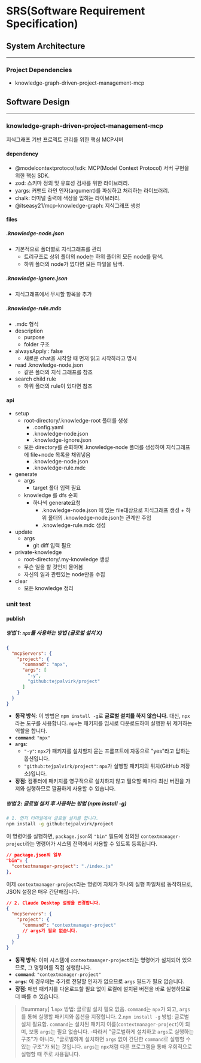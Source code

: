 # SRS(Software Requirement Specification)

## System Architecture
---
### Project Dependencies
- knowledge-graph-driven-project-management-mcp

## Software Design
---
### knowledge-graph-driven-project-management-mcp
지식그래프 기반 프로젝트 관리를 위한 핵심 MCP서버
#### dependency
- @modelcontextprotocol/sdk: MCP(Model Context Protocol) 서버 구현을 위한 핵심 SDK.
- zod: 스키마 정의 및 유효성 검사를 위한 라이브러리.
- yargs: 커맨드 라인 인자(argument)를 파싱하고 처리하는 라이브러리.
- chalk: 터미널 출력에 색상을 입히는 라이브러리.
- @itseasy21/mcp-knowledge-graph: 지식그래프 생성
#### files
##### .knowledge-node.json
- 기본적으로 폴더별로 지식그래프를 관리
	- 트리구조로 상위 폴더의 node는 하위 폴더의 모든 node를 탐색. 
	- 하위 폴더의 node가 없다면 모든 파일을 탐색. 
##### .knowledge-ignore.json
- 지식그래프에서 무시할 항목을 추가
##### .knowledge-rule.mdc
- .mdc 형식
- description
	- purpose
	- folder 구조
- alwaysApply : false
	- 새로운 chat을 시작할 때 먼저 읽고 시작하라고 명시
- read .knowledge-node.json
	- 같은 폴더의 지식 그래프를 참조
- search child rule
	- 하위 폴더의 rule이 있다면 참조
#### api
- setup
	- root-directory/.knowledge-root 폴더를 생성
		- .config.yaml
		- .knowledge-node.json
		- .knowledge-ignore.json
	- 모든 directory를 순회하며 .knowledge-node 폴더를 생성하여 지식그래프에 file+node 목록을 채워넣음
		- .knowledge-node.json
		- .knowledge-rule.mdc
- generate
	- args
		- target 폴더 입력 필요
	- knowledge 를 dfs 순회
		- 하나씩 generate요청
			- .knowledge-node.json 에 있는 file대상으로 지식그래프 생성 + 하위 폴더의 .knowledge-node.json는 관계만 주입
			- .knowledge-rule.mdc 생성
- update
	- args
		- git diff 입력 필요
- private-knowledge 
	- root-directory/.my-knowledge 생성
	- 무슨 일을 할 것인지 물어봄
	- 자신의 일과 관련있는 node만을 수집
- clear
	- 모든 knowledge 정리

### unit test
#### publish
##### 방법 1: `npx`를 사용하는 방법 (글로벌 설치 X)
```json
{
  "mcpServers": {
    "project": {
      "command": "npx",
      "args": [
        "-y",
        "github:tejpalvirk/project"
      ]
    }
  }
}
```

*   **동작 방식**: 이 방법은 `npm install -g`로 **글로벌 설치를 하지 않습니다.** 대신, `npx`라는 도구를 사용합니다. `npx`는 패키지를 임시로 다운로드하여 실행한 뒤 제거하는 역할을 합니다.
*   **`command`**: `"npx"`
*   **`args`**:
    *   `"-y"`: `npx`가 패키지를 설치할지 묻는 프롬프트에 자동으로 "yes"라고 답하는 옵션입니다.
    *   `"github:tejpalvirk/project"`: `npx`가 실행할 패키지의 위치(GitHub 저장소)입니다.
*   **장점**: 컴퓨터에 패키지를 영구적으로 설치하지 않고 필요할 때마다 최신 버전을 가져와 실행하므로 깔끔하게 사용할 수 있습니다.
##### 방법 2: 글로벌 설치 후 사용하는 방법 (npm install -g)
```bash
# 1. 먼저 터미널에서 글로벌 설치를 합니다.
npm install -g github:tejpalvirk/project
```

이 명령어를 실행하면, `package.json`의 `"bin"` 필드에 정의된 `contextmanager-project`라는 명령어가 시스템 전역에서 사용할 수 있도록 등록됩니다.

```json
// package.json의 일부
"bin": {
  "contextmanager-project": "./index.js"
},
```

이제 `contextmanager-project`라는 명령어 자체가 하나의 실행 파일처럼 동작하므로, JSON 설정은 매우 간단해집니다.

```json
// 2. Claude Desktop 설정을 변경합니다.
{
  "mcpServers": {
    "project": {
      "command": "contextmanager-project"
      // args가 필요 없습니다.
    }
  }
}
```

*   **동작 방식**: 이미 시스템에 `contextmanager-project`라는 명령어가 설치되어 있으므로, 그 명령어를 직접 실행합니다.
*   **`command`**: `"contextmanager-project"`
*   **`args`**: 이 경우에는 추가로 전달할 인자가 없으므로 `args` 필드가 필요 없습니다.
*   **장점**: 매번 패키지를 다운로드할 필요 없이 로컬에 설치된 버전을 바로 실행하므로 더 빠를 수 있습니다.


>[!summary]
1.`npx` 방법: 글로벌 설치 필요 없음. `command`는 `npx`가 되고, `args`를 통해 실행할 패키지와 옵션을 지정합니다.
2.`npm install -g` 방법: 글로벌 설치 필요함. `command`는 설치된 패키지 이름(`contextmanager-project`)이 되며, 보통 `args`는 필요 없습니다.
-따라서 "글로벌하게 설치하고 `args`로 실행하는 구조"가 아니라, "글로벌하게 설치하면 `args` 없이 간단한 `command`로 실행할 수 있는 구조"가 되는 것입니다. `args`는 `npx`처럼 다른 프로그램을 통해 우회적으로 실행할 때 주로 사용됩니다.

